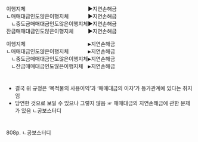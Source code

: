 <link rel="stylesheet" href="../_res/darkmode.css">  

이행지체ㅤㅤㅤㅤㅤㅤㅤㅤㅤㅤㅤㅤㅤ▶<span class="r">지연손해금</span>  
ㄴ매매대금인도않은이행지체ㅤㅤㅤㅤ▶<span class="r">지연손해금</span>  
ㅤㄴ중도금매매대금인도않은이행지체▶<span class="r">지연손해금</span>  
잔금매매대금인도않은이행지체ㅤㅤㅤ▶<span class="t">지연손해금</span>  

<pre>
이행지체ㅤㅤㅤㅤㅤㅤㅤㅤㅤㅤㅤㅤㅤ▶<span class="r">지연손해금</span>  
ㄴ매매대금인도않은이행지체ㅤㅤㅤㅤ▶<span class="r">지연손해금</span>  
ㅤㄴ중도금매매대금인도않은이행지체▶<span class="r">지연손해금</span>  
ㅤㄴ잔금매매대금인도않은이행지체ㅤ▶<span class="t">지연손해금</span>  
</pre>



#
- 결국 위 규정은 ‘목적물의 사용이익’과 ‘매매대금의 이자’가 등가관계에 있다는 취지임
- 당연한 것으로 보일 수 있으나 그렇지 않음 ☞ 매매대금의 지연손해금에 관한 문제가 있음
ㄴ공보스터디

#
808p.
ㄴ공보스터디

